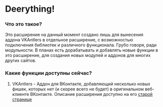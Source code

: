 # Deerything!

### Что это такое?
Это расширение на данный момент создано лишь для вынесения аддона VKAntlers в отдельное расширение, с возможностью подключения библиотек и различного функционала. Грубо говоря, ради модульности.
В планах есть дорабатывать и добавлять новые функции в это расширение, для создания новых модулей и аддонов для многих других сайтов.

### Какие функции доступны сейчас?
1. VKAntlers - Аддон для ВКонтакте, добавляющий несколько новых фишек, которых нет (и скорее всего не будет) в оригинальном веб-клиенте ВКонтакте. Описание расширения доступно на его [старой странице](github.com/Pocket-Deer/VKAntlers)
